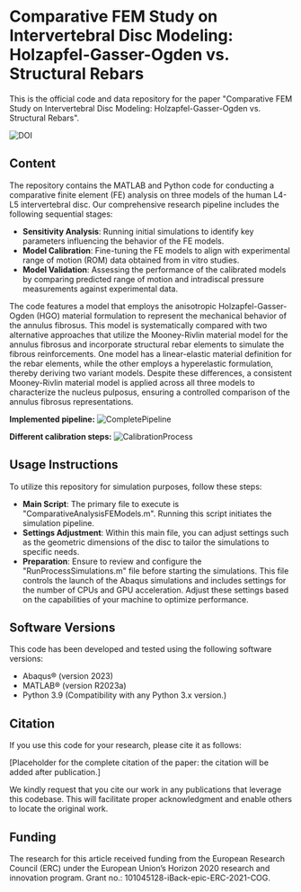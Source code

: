 # Comparative FEM Study on Intervertebral Disc Modeling: Holzapfel-Gasser-Ogden vs. Structural Rebars

This is the official code and data repository for the paper "Comparative FEM Study on Intervertebral Disc Modeling: Holzapfel-Gasser-Ogden vs. Structural Rebars". 

![DOI](https://zenodo.org/badge/DOI/DoNotUseAtTheMoment.svg)

## Content

The repository contains the MATLAB and Python code for conducting a comparative finite element (FE) analysis on three models of the human L4-L5 intervertebral disc. Our comprehensive research pipeline includes the following sequential stages:
- **Sensitivity Analysis**: Running initial simulations to identify key parameters influencing the behavior of the FE models.
- **Model Calibration**: Fine-tuning the FE models to align with experimental range of motion (ROM) data obtained from in vitro studies.
- **Model Validation**: Assessing the performance of the calibrated models by comparing predicted range of motion and intradiscal pressure measurements against experimental data.

The code features a model that employs the anisotropic Holzapfel-Gasser-Ogden (HGO) material formulation to represent the mechanical behavior of the annulus fibrosus. This model is systematically compared with two alternative approaches that utilize the Mooney-Rivlin material model for the annulus fibrosus and incorporate structural rebar elements to simulate the fibrous reinforcements. One model has a linear-elastic material definition for the rebar elements, while the other employs a hyperelastic formulation, thereby deriving two variant models. Despite these differences, a consistent Mooney-Rivlin material model is applied across all three models to characterize the nucleus pulposus, ensuring a controlled comparison of the annulus fibrosus representations.

**Implemented pipeline:**
![CompletePipeline](https://github.com/GruberGabriel/ComparativeAnalysisFEModelsIVD/assets/159779728/f55ac76e-2db5-4a95-bfab-2222df425f65)


**Different calibration steps:**
![CalibrationProcess](https://github.com/GruberGabriel/ComparativeAnalysisFEModelsIVD/assets/159779728/dc5911ca-5848-4f87-b240-971eac443e71)

## Usage Instructions
To utilize this repository for simulation purposes, follow these steps:

- **Main Script**: The primary file to execute is "ComparativeAnalysisFEModels.m". Running this script initiates the simulation pipeline.
- **Settings Adjustment**: Within this main file, you can adjust settings such as the geometric dimensions of the disc to tailor the simulations to specific needs.
- **Preparation**: Ensure to review and configure the "RunProcessSimulations.m" file before starting the simulations. This file controls the launch of the Abaqus simulations and includes settings for the number of CPUs and GPU acceleration. Adjust these settings based on the capabilities of your machine to optimize performance.

## Software Versions

This code has been developed and tested using the following software versions:

- Abaqus® (version 2023)
- MATLAB® (version R2023a)
- Python 3.9 (Compatibility with any Python 3.x version.)

## Citation

If you use this code for your research, please cite it as follows:

[Placeholder for the complete citation of the paper: the citation will be added after publication.]

We kindly request that you cite our work in any publications that leverage this codebase. This will facilitate proper acknowledgment and enable others to locate the original work.


## Funding

The research for this article received funding from the European Research Council (ERC) under the European Union’s Horizon 2020 research and innovation program. Grant no.: 101045128-iBack-epic-ERC-2021-COG.
